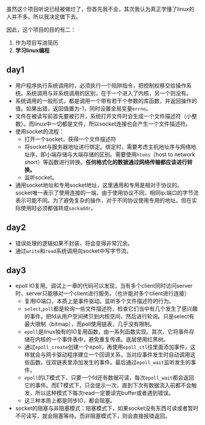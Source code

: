 虽然这个项目听说已经被做烂了，但首先我不会，其次我认为真正学懂了linux的人并不多。所以我决定做下去。

因此，这个项目的目的有二：
1. 作为项目写进简历
2. **学习linux编程**

## day1

- 用户程序执行系统调用时，必须执行一个陷阱指令，把控制权移交给操作系统。系统调用与非系统调用的区别，在于一个进入了内核，另一个则没有。
- 系统调用的一般形式，都是调用一个带有若干个参数的库函数，并返回操作的值。如果出错，返回值置为-1，同时设置全局变量`errno`。
- 文件在被读写前首先要被打开，系统打开文件时会生成一个文件描述符（小整数）。而linux中一切都是文件，所以socket连接也会产生一个文件描述符。
- 使用socket的流程：
	- 打开一个socket，获得一个文件描述符
	- 将socket与服务器地址进行绑定。绑定时，需要考虑主机地址序与网络地址序，即小端存储与大端存储的区别。需要使用`htons`（host to network short）等函数进行转换。**任何格式化的数据通过网络传输都应该进行转换。**
	- 监听socket。
- 通用socket地址和专用socket地址，这里通用和专用是相对于协议的。socket唯一表示了使用连接的一端，由于使用协议不同，相同ip:端口的字节流表示可能不同。为了避免复杂的操作，对于不同协议使用专用的地址。但在实际使用时必须都强转成`sockaddr`。

## day2

- 错误处理的逻辑如果不封装，将会变得非常冗余。
- 通过`write`和`read`系统调用向socket中写字节流。

## day3

- epoll IO复用。调试上一章的代码可以发现，当有多个client同时访问server时，server只能够对一个client进行服务。（也许能对多个client进行连接）
	- 复用IO端口，本质上是事件驱动。监听多个文件描述符的行为。
	- `select`,`poll`都是轮询一些文件描述符，检查它们当中有几个发生了感兴趣的事件。把fd从用户空间拷贝到内核空间，然后进行轮询。只是select有最大限制（bitmap），而poll使用链表，几乎没有限制。
	- `epoll`是linux独有的IO复用函数，由一系列函数实现。其次，它将事件存储在内核的一个事件表中，避免重复传递。底层使用红黑树。
	- 通过`epoll_create`创建一个epoll，再使用`epoll_ctl`往里面添加事件，这样就会与网卡驱动程序建立一个回调关系，当对应事件发生时自动调用这些函数，往双链表里添加发生的事件。最后通过`epoll_wait`监听发生的事件。
	- `epoll`的LT模式下，只要一个fd还有数据可读，每次`epoll_wait`都会返回它的事件。而ET模式下，只会提示一次，直到下次有数据流入前都不会触发，所以这种模式下每次read一定要读完buffer或者遇到错误。
	- 这三种本质上都是同步IO，都会阻塞。
- socket的阻塞与非阻塞模式：阻塞模式下，如果socket没有东西可读或者暂时不可读写，就会阻塞等待。而非阻塞模式下，则会直接报错返回。